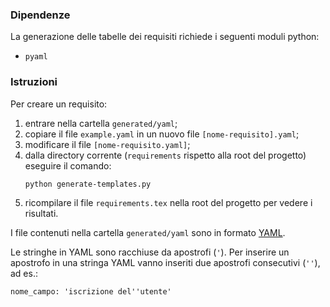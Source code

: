 
### Dipendenze

La generazione delle tabelle dei requisiti richiede i seguenti moduli python:

- `pyaml`

### Istruzioni

Per creare un requisito:

1. entrare nella cartella `generated/yaml`;
2. copiare il file `example.yaml` in un nuovo file `[nome-requisito].yaml`;
3. modificare il file `[nome-requisito.yaml]`;
4. dalla directory corrente (`requirements` rispetto alla root del progetto) eseguire il comando:
   ```
   python generate-templates.py
   ```
5. ricompilare il file `requirements.tex` nella root del progetto per vedere i risultati.

I file contenuti nella cartella `generated/yaml` sono in formato [YAML](https://en.wikipedia.org/wiki/YAML).

Le stringhe in YAML sono racchiuse da apostrofi (`'`).
Per inserire un apostrofo in una stringa YAML vanno inseriti due apostrofi consecutivi (`''`), ad es.:
```
nome_campo: 'iscrizione del''utente'
```

